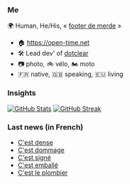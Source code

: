 ### Me

🌍 Human, He/His, « [footer de merde](https://open-time.net/post/2013/07/17/La-veritable-histoire-du-Footer-de-merde-) » 
* 🏠 https://open-time.net 
* 🛠️ Lead dev' of [dotclear](https://git.dotclear.org/dev/dotclear)
* 📷 photo, 🚲 vélo, 🏍️ moto 
* 🇫🇷 native, 🇬🇧 speaking, 🇪🇺 living

### Insights

[![GitHub Stats](https://github-readme-stats.vercel.app/api?username=franck-paul)](https://github.com/franck-paul)
[![GitHub Streak](https://github-readme-streak-stats.herokuapp.com?user=franck-paul)](https://git.io/streak-stats)

### Last news (in French)

<!-- BLOG-POST-LIST:START -->
- [C&#39;est dense](https://open-time.net/post/2023/04/02/C-est-dense)
- [C&#39;est dommage](https://open-time.net/post/2023/04/01/C-est-dommage)
- [C&#39;est signé](https://open-time.net/post/2023/03/31/C-est-signe)
- [C&#39;est emballé](https://open-time.net/post/2023/03/30/C-est-emballe)
- [C&#39;est le plombier](https://open-time.net/post/2023/03/29/C-est-le-plombier)
<!-- BLOG-POST-LIST:END -->
